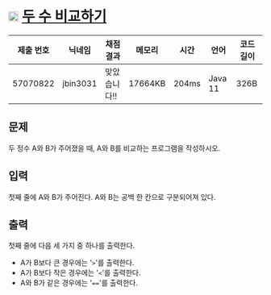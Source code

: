 # <img width="20px"  src="https://d2gd6pc034wcta.cloudfront.net/tier/1.svg" class="solvedac-tier"> [두 수 비교하기](https://www.acmicpc.net/problem/1330) 

| 제출 번호 | 닉네임 | 채점 결과 | 메모리 | 시간 | 언어 | 코드 길이 |
|---|---|---|---|---|---|---|
|57070822|jbin3031|맞았습니다!! |17664KB|204ms|Java 11|326B|

## 문제
<p>두 정수 A와 B가 주어졌을 때, A와 B를 비교하는 프로그램을 작성하시오.</p>

## 입력
<p>첫째 줄에 A와 B가 주어진다. A와 B는 공백 한 칸으로 구분되어져 있다.</p>

## 출력
<p>첫째 줄에 다음 세 가지 중 하나를 출력한다.</p>

<ul>
	<li>A가 B보다 큰 경우에는 '<code>></code>'를 출력한다.</li>
	<li>A가 B보다 작은 경우에는 '<code><</code>'를 출력한다.</li>
	<li>A와 B가 같은 경우에는 '<code>==</code>'를 출력한다.</li>
</ul>

